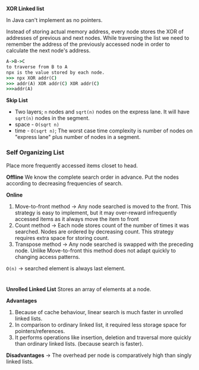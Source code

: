 **XOR Linked list** 

In Java can't implement as no pointers.

Instead of storing actual memory address, every node stores the XOR of addresses of previous and next nodes. While traversing
the list we need to remember the address of the previously accessed node in order to calculate the next node's address.

```cmd
A->B->C
to traverse from B to A
npx is the value stored by each node.
>>> npx XOR addr(C)
>>> addr(A) XOR addr(C) XOR addr(C)
>>>addr(A)
```

**Skip List**
* Two layers; `n` nodes and `sqrt(n)` nodes on the express lane. It will have `sqrt(n)` nodes in the segment.
* space - `O(sqrt n)`
* time - `O(sqrt n)`; The worst case time complexity is number of nodes on "express lane" plus number of nodes in a 
segment.

### Self Organizing List 

Place more frequently accessed items closet to head.

**Offline**
We know the complete search order in advance. Put the nodes according to decreasing frequencies of search.

**Online**
1. Move-to-front method -> Any node searched is moved to the front. This strategy is easy to implement, but it may
over-reward infrequently accessed items as it always move the item to front
2. Count method -> Each node stores count of the number of times it was searched. Nodes are ordered by decreasing count.
This strategy requires extra space for storing count.
3. Transpose method -> Any node searched is swapped with the preceding node. Unlike Move-to-front this method does not 
adapt quickly to changing access patterns.

`O(n)` -> searched element is always last element.

#

**Unrolled Linked List**  Stores an array of elements at a node.

**Advantages**
1. Because of cache behaviour, linear search is much faster in unrolled linked lists.
2. In comparison to ordinary linked list, it required less storage space for pointers/references.
3. It performs operations like insertion, deletion and traversal more quickly than ordinary linked lists. (because search
is faster).

**Disadvantages** -> The overhead per node is comparatively high than singly linked lists.